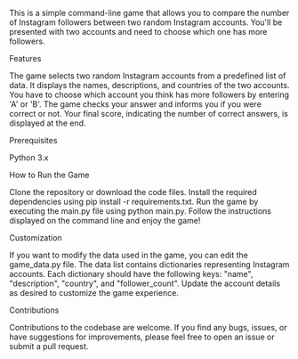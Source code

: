 This is a simple command-line game that allows you to compare the number of Instagram followers between two random Instagram accounts. You'll be presented with two accounts and need to choose which one has more followers.

Features

The game selects two random Instagram accounts from a predefined list of data.
It displays the names, descriptions, and countries of the two accounts.
You have to choose which account you think has more followers by entering 'A' or 'B'.
The game checks your answer and informs you if you were correct or not.
Your final score, indicating the number of correct answers, is displayed at the end.

Prerequisites

Python 3.x

How to Run the Game

Clone the repository or download the code files.
Install the required dependencies using pip install -r requirements.txt.
Run the game by executing the main.py file using python main.py.
Follow the instructions displayed on the command line and enjoy the game!

Customization

If you want to modify the data used in the game, you can edit the game_data.py file. The data list contains dictionaries representing Instagram accounts. Each dictionary should have the following keys: "name", "description", "country", and "follower_count". Update the account details as desired to customize the game experience.

Contributions

Contributions to the codebase are welcome. If you find any bugs, issues, or have suggestions for improvements, please feel free to open an issue or submit a pull request.

